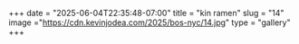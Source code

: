 +++
date = "2025-06-04T22:35:48-07:00"
title = "kin ramen"
slug = "14"
image ="https://cdn.kevinjodea.com/2025/bos-nyc/14.jpg"
type = "gallery"
+++
